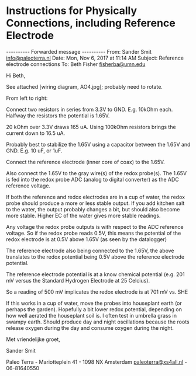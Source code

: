 # Instructions for Physically Connections, including Reference Electrode


---------- Forwarded message ----------
From: Sander Smit <info@paleoterra.nl>
Date: Mon, Nov 6, 2017 at 11:14 AM
Subject: Reference electrode connections
To: Beth Fisher <fisherba@umn.edu>


Hi Beth,

See attached [wiring diagram, AO4.jpg]; probably need to rotate.

From left to right:

Connect two resistors in series from 3.3V to GND. E.g. 10kOhm each.
Halfway the resistors the potential is 1.65V.

20 kOhm over 3.3V draws 165 uA. Using 100kOhm resistors brings the
current down to 16.5 uA.

Probably best to stabilize the 1.65V using a capacitor between the
1.65V and GND. E.g. 10 uF, or 1uF.

Connect the reference electrode (inner core of coax) to the 1.65V.

Also connect the 1.65V to the gray wire(s) of the redox probe(s).
The 1.65V is fed into the redox probe ADC (analog to digital
converter) as the ADC reference voltage.

If both the reference and redox electrodes are in a cup of water, the
redox probe should produce a more or less stable output. If you add
kitchen salt to the water, the output probably changes a bit, but
should also become more stable. Higher EC of the water gives more
stable readings.

Any voltage the redox probe outputs is with respect to the ADC
reference voltage. So if the redox probe reads 0.5V, this means the
potential of the redox electrode is at 0.5V above 1.65V (as seen by
the datalogger)

The reference electrode also being connected to the 1.65V, the above
translates to the redox potential being 0.5V above the reference
electrode potential.

The reference electrode potential is at a know chemical potential
(e.g. 201 mV versus the Standard Hydrogen Electrode at 25 Celcius).

So a reading of 500 mV implicates the redox electrode is at 701 mV
vs. SHE

If this works in a cup of water, move the probes into houseplant
earth (or perhaps the garden). Hopefully a bit lower redox potential,
depending on how well aerated the houseplant soil is. I often test in
umbrella grass in swampy earth. Should produce day and night
oscillations because the roots release oxygen during the day and
consume oxygen during the night.


Met vriendelijke groet,

Sander Smit

Paleo Terra - Mariotteplein 41 - 1098 NX Amsterdam
paleoterra@xs4all.nl - 06-81640550

